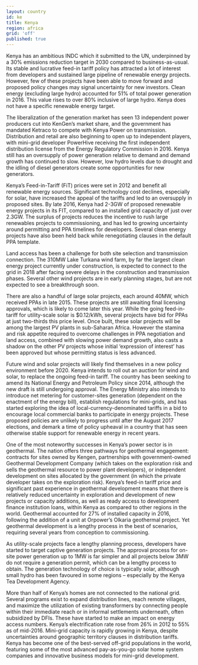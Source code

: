 ```yaml
---
layout: country
id: ke
title: Kenya
region: africa
grid: 'off'
published: true
---
```


Kenya has an ambitious INDC which it submitted to the UN, underpinned by a 30% emissions reduction target in 2030 compared to business-as-usual. Its stable and lucrative feed-in tariff policy has attracted a lot of interest from developers and sustained large pipeline of renewable energy projects. However, few of these projects have been able to move forward and proposed policy changes may signal uncertainty for new investors. Clean energy (excluding large hydro) accounted for 51% of total power generation in 2016. This value rises to over 80% inclusive of large hydro. Kenya does not have a specific renewable energy target.

The liberalization of the generation market has seen 13 independent power producers cut into KenGen’s market share, and the government has mandated Ketraco to compete with Kenya Power on transmission. Distribution and retail are also beginning to open up to independent players, with mini-grid developer PowerHive receiving the first independent distribution license from the Energy Regulatory Commission in 2016. Kenya still has an oversupply of power generation relative to demand and demand growth has continued to slow. However, low hydro levels due to drought and the idling of diesel generators create some opportunities for new generators. 

Kenya’s Feed-in-Tariff (FiT) prices were set in 2012 and benefit all renewable energy sources. Significant technology cost declines, especially for solar, have increased the appeal of the tariffs and led to an oversupply in proposed sites. By late 2016, Kenya had 2-3GW of proposed renewable energy projects in its FIT, compared to an installed grid capacity of just over 2.3GW. The surplus of projects reduces the incentive to rush large renewables projects to commissioning, and has led to growing uncertainty around permitting and PPA timelines for developers. Several clean energy projects have also been held back while renegotiating clauses in the default PPA template.

Land access has been a challenge for both site selection and transmission connection. The 310MW Lake Turkana wind farm, by far the largest clean energy project currently under construction, is expected to connect to the grid in 2018 after facing severe delays in the construction and transmission phases. Several other wind projects are in early planning stages, but are not expected to see a breakthrough soon. 

There are also a handful of large solar projects, each around 40MW, which received PPAs in late 2015. These projects are still awaiting final licensing approvals, which is likely to come later this year. While the going feed-in-tariff for utility-scale solar is $0.12/kWh, several projects have bid for PPAs at just two-thirds this price level. Once built, these solar projects will be among the largest PV plants in sub-Saharan Africa. However the stamina and risk appetite required to overcome challenges in PPA negotiation and land access, combined with slowing power demand growth, also casts a shadow on the other PV projects whose initial ‘expression of interest’ has been approved but whose permitting status is less advanced.

Future wind and solar projects will likely find themselves in a new policy environment before 2020. Kenya intends to roll out an auction for wind and solar, to replace the ongoing feed-in tariff. The country has been seeking to amend its National Energy and Petroleum Policy since 2014, although the new draft is still undergoing approval. The Energy Ministry also intends to introduce net metering for customer-sites generation (dependent on the enactment of the energy bill), establish regulations for mini-grids, and has started exploring the idea of local-currency-denominated tariffs in a bid to encourage local commercial banks to participate in energy projects. These proposed policies are unlikely to progress until after the August 2017 elections, and demark a time of policy upheaval in a country that has seen otherwise stable support for renewable energy in recent years.

One of the most noteworthy successes in Kenya’s power sector is in geothermal. The nation offers three pathways for geothermal engagement: contracts for sites owned by Kengen, partnerships with government-owned Geothermal Development Company (which takes on the exploration risk and sells the geothermal resource to power plant developers), or independent development on sites allocated by the government (in which the private developer takes on the exploration risk). Kenya’s feed-in tariff price and significant past experience in geothermal development means that there is relatively reduced uncertainty in exploration and development of new projects or capacity additions, as well as ready access to development finance institution loans, within Kenya as compared to other regions in the world. Geothermal accounted for 27% of installed capacity in 2016, following the addition of a unit at Orpower’s Olkaria geothermal project. Yet geothermal development is a lengthy process in the best of scenarios, requiring several years from conception to commissioning.

As utility-scale projects face a lengthy planning process, developers have started to target captive generation projects. The approval process for on-site power generation up to 1MW is far simpler and all projects below 3MW do not require a generation permit, which can be a lengthy process to obtain. The generation technology of choice is typically solar, although small hydro has been favoured in some regions – especially by the Kenya Tea Development Agency. 

More than half of Kenya’s homes are not connected to the national grid. Several programs exist to expand distribution lines, reach remote villages, and maximize the utilization of existing transformers by connecting people within their immediate reach or in informal settlements underneath, often subsidized by DFIs. These have started to make an impact on energy access numbers. Kenya’s electrification rate rose from 26% in 2012 to 55% as of mid-2016. Mini-grid capacity is rapidly growing in Kenya, despite uncertainties around geographic territory clauses in distribution tariffs. Kenya has become one of the best-served off-grid populations in the world, featuring some of the most advanced pay-as-you-go solar home system companies and innovative business models for mini-grid development.

